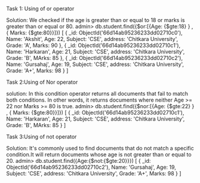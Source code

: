 Task 1: Using of or operator

Solution:
We checked if the age is greater than or equal to 18 or marks is greater than or equal or 80.
admin> db.student.find({$or:[{Age: {$gte:18} } , { Marks: {$gte:80}}]})
[
  {
    _id: ObjectId('66d14ab95236233dd02710c0'),
    Name: 'Akshit',
    Age: 22,
    Subject: 'CSE',
    address: 'Chitkara University',
    Grade: 'A',
    Marks: 90
  },
  {
    _id: ObjectId('66d14ab95236233dd02710c1'),
    Name: 'Harkaran',
    Age: 21,
    Subject: 'CSE',
    address: 'Chitkara University',
    Grade: 'B',
    MArks: 85
  },
  {
    _id: ObjectId('66d14ab95236233dd02710c2'),
    Name: 'Gursahaj',
    Age: 19,
    Subject: 'CSE',
    address: 'Chitkara University',
    Grade: 'A+',
    Marks: 98
  }
]

Task 2:Using of Nor operator

solution:
In this condition operator returns all documents that fail to match both conditions. In other words, it returns documents where neither Age >= 22 nor Marks >= 80 is true.
admin> db.student.find({$nor:[{Age: {$gte:22} } , { Marks: {$gte:80}}]})
[
  {
    _id: ObjectId('66d14ab95236233dd02710c1'),
    Name: 'Harkaran',
    Age: 21,
    Subject: 'CSE',
    address: 'Chitkara University',
    Grade: 'B',
    MArks: 85
  }
]

Task 3:Using of not operator

Solution:
 It's commonly used to find documents that do not match a specific condition.It will return documents whose age is not greater than or equal to 20.
admin> db.student.find({Age:{$not:{$gte:20}}})
[
  {
    _id: ObjectId('66d14ab95236233dd02710c2'),
    Name: 'Gursahaj',
    Age: 19,
    Subject: 'CSE',
    address: 'Chitkara University',
    Grade: 'A+',
    Marks: 98
  }
]